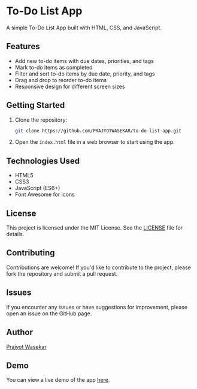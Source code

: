 # To-Do List App

A simple To-Do List App built with HTML, CSS, and JavaScript.

## Features
- Add new to-do items with due dates, priorities, and tags
- Mark to-do items as completed
- Filter and sort to-do items by due date, priority, and tags
- Drag and drop to reorder to-do items
- Responsive design for different screen sizes

## Getting Started
1. Clone the repository:
    ```bash
    git clone https://github.com/PRAJYOTWASEKAR/to-do-list-app.git
    ```
2. Open the `index.html` file in a web browser to start using the app.

## Technologies Used
- HTML5
- CSS3
- JavaScript (ES6+)
- Font Awesome for icons

## License
This project is licensed under the MIT License. See the [LICENSE](LICENSE) file for details.

## Contributing
Contributions are welcome! If you'd like to contribute to the project, please fork the repository and submit a pull request.

## Issues
If you encounter any issues or have suggestions for improvement, please open an issue on the GitHub page.

## Author
[Prajyot Wasekar](https://github.com/prajyot-wasekar)

## Demo
You can view a live demo of the app [here](https://prajyotwasekar.github.io/To-Do-List-App/).
